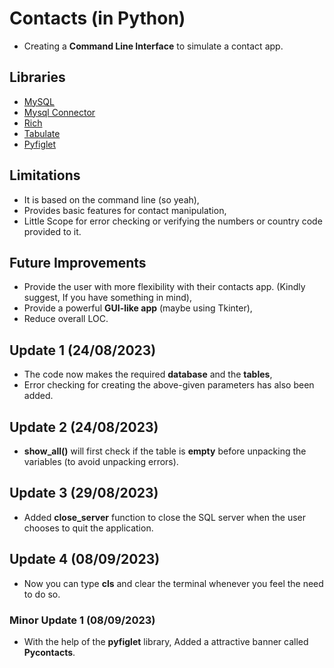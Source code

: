 # Contacts (in Python)
* Creating a **Command Line Interface** to simulate a contact app.


## Libraries
* [MySQL](https://www.mysql.com/)
* [Mysql Connector](https://pypi.org/project/mysql-connector-python/)
* [Rich](https://rich.readthedocs.io/en/stable/introduction.html)
* [Tabulate](https://pypi.org/project/tabulate/)
* [Pyfiglet ](https://pypi.org/project/pyfiglet/0.7/)



## Limitations  
* It is based on the command line (so yeah),
* Provides basic features for contact manipulation,
* Little Scope for error checking or verifying the numbers or country code provided to it.



## Future Improvements
* Provide the user with more flexibility with their contacts app. (Kindly suggest, If you have something in mind),
* Provide a powerful **GUI-like app** (maybe using Tkinter),
* Reduce overall LOC.



## Update 1 (24/08/2023)
* The code now makes the required **database** and the **tables**,
* Error checking for creating the above-given parameters has also been added.



## Update 2 (24/08/2023)
* **show_all()** will first check if the table is **empty** before unpacking the variables (to avoid unpacking errors).



## Update 3 (29/08/2023)
* Added **close_server** function to close the SQL server when the user chooses to quit the application.

## Update 4 (08/09/2023)
* Now you can type **cls** and clear the terminal whenever you feel the need to do so.


### Minor Update 1 (08/09/2023)
* With the help of the **pyfiglet** library, Added a attractive banner called **Pycontacts**.
